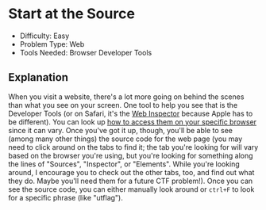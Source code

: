 # Start at the Source
* Difficulty: Easy
* Problem Type: Web
* Tools Needed: Browser Developer Tools
## Explanation
When you visit a website, there's a lot more going on behind the scenes than what you see on your screen. One tool to help you see that is the Developer Tools (or on Safari, it's the [Web Inspector](https://www.idownloadblog.com/2019/06/21/how-to-use-safari-web-inspector-ios-mac/) because Apple has to be different). You can look up [how to access them on your specific browser](https://developer.mozilla.org/en-US/docs/Learn/Common_questions/What_are_browser_developer_tools) since it can vary. Once you've got it up, though, you'll be able to see (among many other things) the source code for the web page (you may need to click around on the tabs to find it; the tab you're looking for will vary based on the browser you're using, but you're looking for something along the lines of "Sources", "Inspector", or "Elements". While you're looking around, I encourage you to check out the other tabs, too, and find out what they do. Maybe you'll need them for a future CTF problem!). Once you can see the source code, you can either manually look around or `ctrl+F` to look for a specific phrase (like "utflag").
